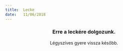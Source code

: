 ```yaml
---
title:  Lecke
date:   11/06/2018
---
```


### <center>Erre a leckére dolgozunk.</center>
<center>Légyszíves gyere vissza később.</center>